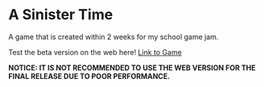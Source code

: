 # A Sinister Time
A game that is created within 2 weeks for my school game jam.

Test the beta version on the web here! [Link to Game](https://sinistertime.sourceforge.io/)

**NOTICE:  IT IS NOT RECOMMENDED TO USE THE WEB VERSION FOR THE FINAL RELEASE DUE TO POOR PERFORMANCE.**
